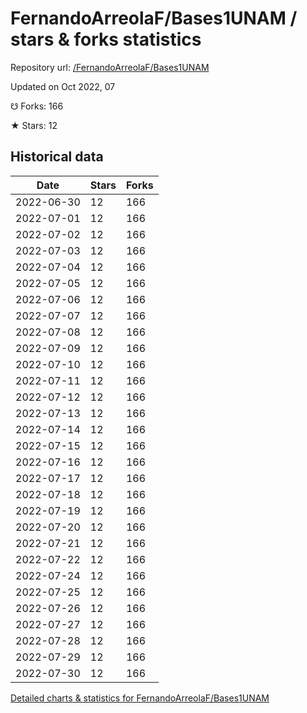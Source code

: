 # FernandoArreolaF/Bases1UNAM / stars & forks statistics

Repository url: [/FernandoArreolaF/Bases1UNAM](https://github.com/FernandoArreolaF/Bases1UNAM)

Updated on Oct 2022, 07

☋ Forks: 166

★ Stars: 12

## Historical data
| Date | Stars | Forks |
|------|-------|-------|
| 2022-06-30 | 12 | 166 | 
| 2022-07-01 | 12 | 166 | 
| 2022-07-02 | 12 | 166 | 
| 2022-07-03 | 12 | 166 | 
| 2022-07-04 | 12 | 166 | 
| 2022-07-05 | 12 | 166 | 
| 2022-07-06 | 12 | 166 | 
| 2022-07-07 | 12 | 166 | 
| 2022-07-08 | 12 | 166 | 
| 2022-07-09 | 12 | 166 | 
| 2022-07-10 | 12 | 166 | 
| 2022-07-11 | 12 | 166 | 
| 2022-07-12 | 12 | 166 | 
| 2022-07-13 | 12 | 166 | 
| 2022-07-14 | 12 | 166 | 
| 2022-07-15 | 12 | 166 | 
| 2022-07-16 | 12 | 166 | 
| 2022-07-17 | 12 | 166 | 
| 2022-07-18 | 12 | 166 | 
| 2022-07-19 | 12 | 166 | 
| 2022-07-20 | 12 | 166 | 
| 2022-07-21 | 12 | 166 | 
| 2022-07-22 | 12 | 166 | 
| 2022-07-24 | 12 | 166 | 
| 2022-07-25 | 12 | 166 | 
| 2022-07-26 | 12 | 166 | 
| 2022-07-27 | 12 | 166 | 
| 2022-07-28 | 12 | 166 | 
| 2022-07-29 | 12 | 166 | 
| 2022-07-30 | 12 | 166 | 


[Detailed charts & statistics for FernandoArreolaF/Bases1UNAM](https://reviewgithub.com/rep/FernandoArreolaF/Bases1UNAM)
